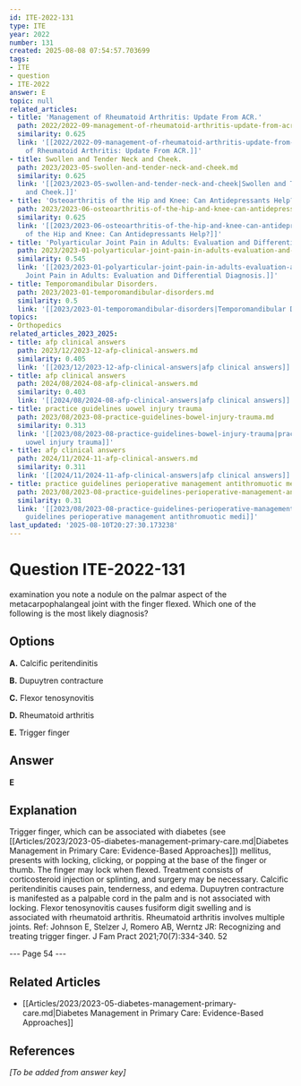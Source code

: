 ```yaml
---
id: ITE-2022-131
type: ITE
year: 2022
number: 131
created: 2025-08-08 07:54:57.703699
tags:
- ITE
- question
- ITE-2022
answer: E
topic: null
related_articles:
- title: 'Management of Rheumatoid Arthritis: Update From ACR.'
  path: 2022/2022-09-management-of-rheumatoid-arthritis-update-from-acr.md
  similarity: 0.625
  link: '[[2022/2022-09-management-of-rheumatoid-arthritis-update-from-acr|Management
    of Rheumatoid Arthritis: Update From ACR.]]'
- title: Swollen and Tender Neck and Cheek.
  path: 2023/2023-05-swollen-and-tender-neck-and-cheek.md
  similarity: 0.625
  link: '[[2023/2023-05-swollen-and-tender-neck-and-cheek|Swollen and Tender Neck
    and Cheek.]]'
- title: 'Osteoarthritis of the Hip and Knee: Can Antidepressants Help?'
  path: 2023/2023-06-osteoarthritis-of-the-hip-and-knee-can-antidepressants-help.md
  similarity: 0.625
  link: '[[2023/2023-06-osteoarthritis-of-the-hip-and-knee-can-antidepressants-help|Osteoarthritis
    of the Hip and Knee: Can Antidepressants Help?]]'
- title: 'Polyarticular Joint Pain in Adults: Evaluation and Differential Diagnosis.'
  path: 2023/2023-01-polyarticular-joint-pain-in-adults-evaluation-and-differenti.md
  similarity: 0.545
  link: '[[2023/2023-01-polyarticular-joint-pain-in-adults-evaluation-and-differenti|Polyarticular
    Joint Pain in Adults: Evaluation and Differential Diagnosis.]]'
- title: Temporomandibular Disorders.
  path: 2023/2023-01-temporomandibular-disorders.md
  similarity: 0.5
  link: '[[2023/2023-01-temporomandibular-disorders|Temporomandibular Disorders.]]'
topics:
- Orthopedics
related_articles_2023_2025:
- title: afp clinical answers
  path: 2023/12/2023-12-afp-clinical-answers.md
  similarity: 0.405
  link: '[[2023/12/2023-12-afp-clinical-answers|afp clinical answers]]'
- title: afp clinical answers
  path: 2024/08/2024-08-afp-clinical-answers.md
  similarity: 0.403
  link: '[[2024/08/2024-08-afp-clinical-answers|afp clinical answers]]'
- title: practice guidelines uowel injury trauma
  path: 2023/08/2023-08-practice-guidelines-bowel-injury-trauma.md
  similarity: 0.313
  link: '[[2023/08/2023-08-practice-guidelines-bowel-injury-trauma|practice guidelines
    uowel injury trauma]]'
- title: afp clinical answers
  path: 2024/11/2024-11-afp-clinical-answers.md
  similarity: 0.311
  link: '[[2024/11/2024-11-afp-clinical-answers|afp clinical answers]]'
- title: practice guidelines perioperative management antithromuotic medi
  path: 2023/08/2023-08-practice-guidelines-perioperative-management-antithrombotic-medi.md
  similarity: 0.31
  link: '[[2023/08/2023-08-practice-guidelines-perioperative-management-antithrombotic-medi|practice
    guidelines perioperative management antithromuotic medi]]'
last_updated: '2025-08-10T20:27:30.173238'
---
```


# Question ITE-2022-131

examination you note a nodule on the palmar aspect of the metacarpophalangeal joint with the finger flexed. Which one of the following is the most likely diagnosis?

## Options

**A.** Calcific peritendinitis

**B.** Dupuytren contracture

**C.** Flexor tenosynovitis

**D.** Rheumatoid arthritis

**E.** Trigger finger

## Answer

**E**

## Explanation

Trigger finger, which can be associated with diabetes (see [[Articles/2023/2023-05-diabetes-management-primary-care.md|Diabetes Management in Primary Care: Evidence-Based Approaches]]) mellitus, presents with locking, clicking, or popping
at the base of the finger or thumb. The finger may lock when flexed. Treatment consists of corticosteroid
injection or splinting, and surgery may be necessary. Calcific peritendinitis causes pain, tenderness, and
edema. Dupuytren contracture is manifested as a palpable cord in the palm and is not associated with
locking. Flexor tenosynovitis causes fusiform digit swelling and is associated with rheumatoid arthritis.
Rheumatoid arthritis involves multiple joints.
Ref: Johnson E, Stelzer J, Romero AB, Werntz JR: Recognizing and treating trigger finger. J Fam Pract  2021;70(7):334-340.
52

--- Page 54 ---



## Related Articles

- [[Articles/2023/2023-05-diabetes-management-primary-care.md|Diabetes Management in Primary Care: Evidence-Based Approaches]]

## References

*[To be added from answer key]*
